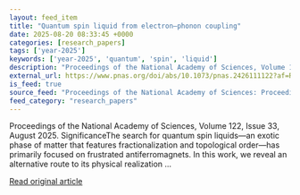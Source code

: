 ```yaml
---
layout: feed_item
title: "Quantum spin liquid from electron–phonon coupling"
date: 2025-08-20 08:33:45 +0000
categories: [research_papers]
tags: ['year-2025']
keywords: ['year-2025', 'quantum', 'spin', 'liquid']
description: "Proceedings of the National Academy of Sciences, Volume 122, Issue 33, August 2025"
external_url: https://www.pnas.org/doi/abs/10.1073/pnas.2426111122?af=R
is_feed: true
source_feed: "Proceedings of the National Academy of Sciences: Proceedings of the National Academy of Sciences: Table of Contents"
feed_category: "research_papers"
---
```


Proceedings of the National Academy of Sciences, Volume 122, Issue 33, August 2025. SignificanceThe search for quantum spin liquids—an exotic phase of matter that features fractionalization and topological order—has primarily focused on frustrated antiferromagnets. In this work, we reveal an alternative route to its physical realization ...

[Read original article](https://www.pnas.org/doi/abs/10.1073/pnas.2426111122?af=R)
